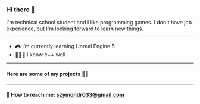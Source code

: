 ### Hi there 👋

I'm technical school student and I like programming games. I don't have job experience, but I'm looking forward to learn new things.
- - -

- 🎮 I’m currently learning Unreal Engine 5
- 👨🏻‍💻 I know c++ well
- - -

#### Here are some of my projects 👨‍💻

- - -

#### 📧 How to reach me: szymondr033@gmail.com


<!--
**Szymon-Drazik/Szymon-Drazik** is a ✨ _special_ ✨ repository because its `README.md` (this file) appears on your GitHub profile.

Here are some ideas to get you started:

- 🔭 I’m currently working on ...
- 🌱 I’m currently learning ...
- 👯 I’m looking to collaborate on ...
- 🤔 I’m looking for help with ...
- 💬 Ask me about ...
- 📫 How to reach me: ...
- 😄 Pronouns: ...
- ⚡ Fun fact: ...
-->

